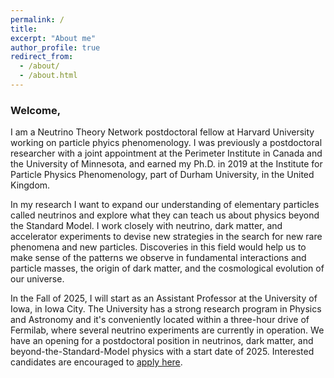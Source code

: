```yaml
---
permalink: /
title: 
excerpt: "About me"
author_profile: true
redirect_from: 
  - /about/
  - /about.html
---
```


<!-- <div class="container">
 -->
<!-- <div class="mybg-image"> -->
<!-- <img src="../images/multilepton.png" alt="neutrino matter effects" style="width:100%;  padding-top:1%;padding-bottom:1%;padding-right:40px;padding-left:40px; background-color: rgba(256,256,256, 0.6); position: relative; bottom: 0%; border-width: 1px; overflow-x: hidden;">
 -->
<!-- </div> -->
<div class="layer">

<h3>Welcome,</h3>
  <p>
  I am a Neutrino Theory Network postdoctoral fellow at Harvard University working on particle phyics phenomenology.
  I was previously a postdoctoral researcher with a joint appointment at the Perimeter Institute in Canada and the University of Minnesota, and earned my Ph.D. in 2019 at the Institute for Particle Physics Phenomenology, part of Durham University, in the United Kingdom.
  </p>

  <p>
  In my research I want to expand our understanding of elementary particles called neutrinos and explore what they can teach us about physics beyond the Standard Model.
  I work closely with neutrino, dark matter, and accelerator experiments to devise new strategies in the search for new rare phenomena and new particles.
  Discoveries in this field would help us to make sense of the patterns we observe in fundamental interactions and particle masses, the origin of dark matter, and the cosmological evolution of our universe.
  </p>

  <p>
  In the Fall of 2025, I will start as an Assistant Professor at the University of Iowa, in Iowa City.
  The University has a strong research program in Physics and Astronomy and it's conveniently located within a three-hour drive of Fermilab, where several neutrino experiments are currently in operation.
  We have an opening for a postdoctoral position in neutrinos, dark matter, and beyond-the-Standard-Model physics with a start date of 2025.
  Interested candidates are encouraged to <a href="https://inspirehep.net/jobs/2834239">apply here</a>.
  </p>

</div>